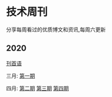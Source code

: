 # 技术周刊

分享每周看过的优质博文和资讯,每周六更新

## 2020

[刊首语](https://github.com/qiwang97/weekly/blob/master/docs/%E5%88%8A%E9%A6%96%E8%AF%AD.md)

三月: [第一期](https://github.com/qiwang97/weekly/blob/master/docs/weekly-1.md)

四月: [第二期](https://github.com/qiwang97/weekly/blob/master/docs/weekly-2.md) [第三期](https://github.com/qiwang97/weekly/blob/master/docs/weekly-3.md) [第四期](https://github.com/qiwang97/weekly/blob/master/docs/weekly-4.md)
